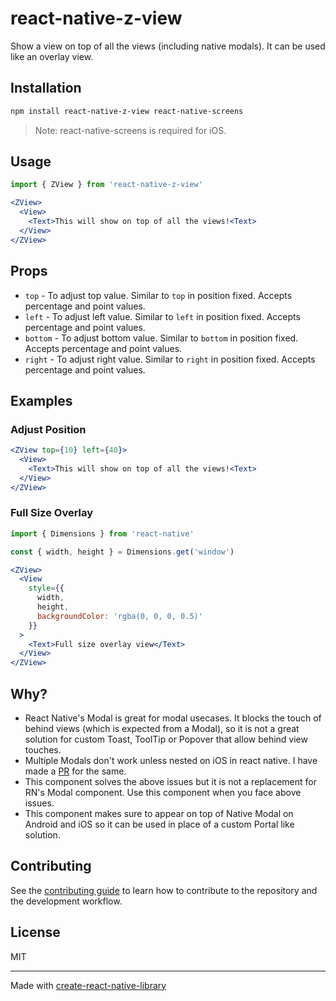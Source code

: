 # react-native-z-view

Show a view on top of all the views (including native modals). It can be used like an overlay view.

## Installation

```sh
npm install react-native-z-view react-native-screens
```

> Note: react-native-screens is required for iOS.

## Usage

```jsx
import { ZView } from 'react-native-z-view'

<ZView>
  <View>
    <Text>This will show on top of all the views!<Text>
  </View>
</ZView>
```

## Props

- `top` - To adjust top value. Similar to `top` in position fixed. Accepts percentage and point values.
- `left` - To adjust left value. Similar to `left` in position fixed. Accepts percentage and point values.
- `bottom` - To adjust bottom value. Similar to `bottom` in position fixed. Accepts percentage and point values.
- `right` - To adjust right value. Similar to `right` in position fixed. Accepts percentage and point values.

## Examples

### Adjust Position

```jsx
<ZView top={10} left={40}>
  <View>
    <Text>This will show on top of all the views!<Text>
  </View>
</ZView>
```

### Full Size Overlay

```jsx
import { Dimensions } from 'react-native'

const { width, height } = Dimensions.get('window')

<ZView>
  <View
    style={{
      width,
      height,
      backgroundColor: 'rgba(0, 0, 0, 0.5)'
    }}
  >
    <Text>Full size overlay view</Text>
  </View>
</ZView>
```

## Why?

- React Native's Modal is great for modal usecases. It blocks the touch of behind views (which is expected from a Modal), so it is not a great solution for custom Toast, ToolTip or Popover that allow behind view touches.
- Multiple Modals don't work unless nested on iOS in react native. I have made a [PR](https://github.com/facebook/react-native/pull/31498) for the same.
- This component solves the above issues but it is not a replacement for RN's Modal component. Use this component when you face above issues.
- This component makes sure to appear on top of Native Modal on Android and iOS so it can be used in place of a custom Portal like solution.

## Contributing

See the [contributing guide](CONTRIBUTING.md) to learn how to contribute to the repository and the development workflow.

## License

MIT

---

Made with [create-react-native-library](https://github.com/callstack/react-native-builder-bob)

